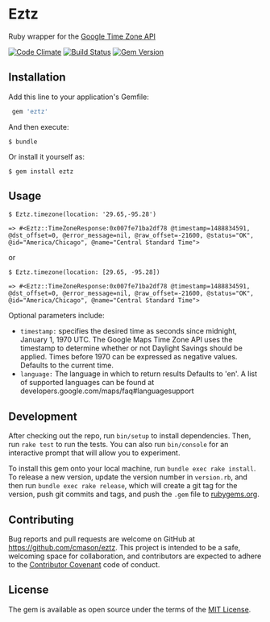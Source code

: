 # Eztz

Ruby wrapper for the [Google Time Zone API](https://developers.google.com/maps/documentation/timezone)

[![Code Climate](https://codeclimate.com/github/cmason/eztz.png)](https://codeclimate.com/github/cmason/eztz)
[![Build Status](https://travis-ci.org/cmason/eztz.png?branch=master)](https://travis-ci.org/cmason/eztz)
[![Gem Version](https://badge.fury.io/rb/eztz.png)](http://badge.fury.io/rb/eztz)

## Installation

Add this line to your application's Gemfile:

```ruby
 gem 'eztz'
```

And then execute:

    $ bundle

Or install it yourself as:

    $ gem install eztz

## Usage

    $ Eztz.timezone(location: '29.65,-95.28')

    => #<Eztz::TimeZoneResponse:0x007fe71ba2df78 @timestamp=1488834591, @dst_offset=0, @error_message=nil, @raw_offset=-21600, @status="OK", @id="America/Chicago", @name="Central Standard Time">

or

    $ Eztz.timezone(location: [29.65, -95.28])

    => #<Eztz::TimeZoneResponse:0x007fe71ba2df78 @timestamp=1488834591, @dst_offset=0, @error_message=nil, @raw_offset=-21600, @status="OK", @id="America/Chicago", @name="Central Standard Time">

Optional parameters include:

  * `timestamp:` specifies the desired time as seconds since midnight, January 1, 1970 UTC. The Google Maps Time Zone API uses the timestamp to determine whether or not Daylight Savings should be applied. Times before 1970 can be expressed as negative values. Defaults to the current time.
  * `language:` The language in which to return results Defaults to 'en'. A list of supported languages can be found at developers.google.com/maps/faq#languagesupport

## Development

After checking out the repo, run `bin/setup` to install dependencies.
Then, run `rake test` to run the tests. You can also run `bin/console`
for an interactive prompt that will allow you to experiment.

To install this gem onto your local machine, run `bundle exec rake install`.
To release a new version, update the version number in `version.rb`,
and then run `bundle exec rake release`, which will create a git tag for the version,
push git commits and tags, and push the `.gem` file to [rubygems.org](https://rubygems.org).

## Contributing

Bug reports and pull requests are welcome on GitHub at https://github.com/cmason/eztz. This project is intended to be a safe, welcoming space for collaboration, and contributors are expected to adhere to the [Contributor Covenant](http://contributor-covenant.org) code of conduct.

## License

The gem is available as open source under the terms of the [MIT License](http://opensource.org/licenses/MIT).
